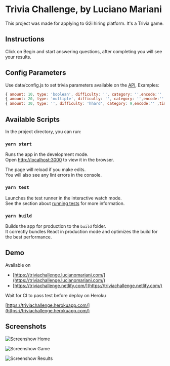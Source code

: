 # Trivia Challenge, by Luciano Mariani

This project was made for applying to G2i hiring platform. It's a Trivia game. 

## Instructions

Click on Begin and start answering questions, after completing you will see your results.

## Config Parameters

Use data/config.js to set trivia parameters available on the [API](https://opentdb.com/api_config.php), 
Examples: 
```javascript
{ amount: 10, type: 'boolean', difficulty: '', category: '',encode:'' ,timer:20};
{ amount: 20, type: 'multiple', difficulty: '', category: '',encode:'' ,timer:30};
{ amount: 30, type: '', difficulty: 'hhard', category: 9,encode:'' ,timer:59};
```
## Available Scripts

In the project directory, you can run:

### `yarn start`

Runs the app in the development mode.<br />
Open [http://localhost:3000](http://localhost:3000) to view it in the browser.

The page will reload if you make edits.<br />
You will also see any lint errors in the console.

### `yarn test`

Launches the test runner in the interactive watch mode.<br />
See the section about [running tests](https://facebook.github.io/create-react-app/docs/running-tests) for more information.

### `yarn build`

Builds the app for production to the `build` folder.<br />
It correctly bundles React in production mode and optimizes the build for the best performance.

## Demo

Available on 
* [https://triviachallenge.lucianomariani.com/](https://triviachallenge.lucianomariani.com/) 
* [https://triviachallenge.netlify.com/](https://triviachallenge.netlify.com/)

Wait for CI to pass test before deploy on Heroku

[https://triviachallenge.herokuapp.com/](https://triviachallenge.herokuapp.com/)

## Screenshots

![Screenshow Home](https://bucket.lucianomariani.com/g2ichallenge/screens/screen1.png)

![Screenshow Game](https://bucket.lucianomariani.com/g2ichallenge/screens/screen2.png)

![Screenshow Results](https://bucket.lucianomariani.com/g2ichallenge/screens/screen3.png)
